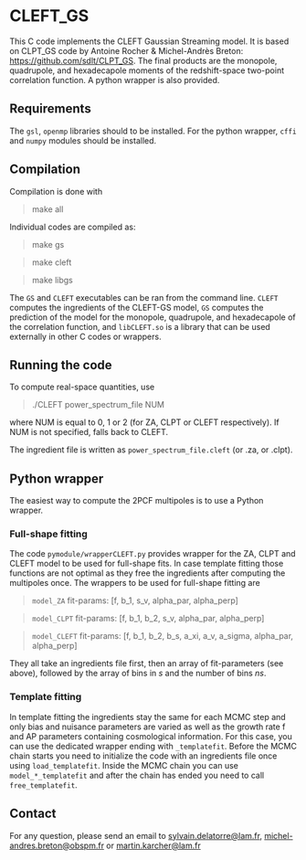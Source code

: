 # CLEFT_GS

This C code implements the CLEFT Gaussian Streaming model. It is based
on CLPT_GS code by Antoine Rocher & Michel-Andrès Breton:
https://github.com/sdlt/CLPT_GS. The final products are the monopole,
quadrupole, and hexadecapole moments of the redshift-space two-point
correlation function. A python wrapper is also provided.

## Requirements

The `gsl`, `openmp` libraries should to be installed. For the python
wrapper, `cffi` and `numpy` modules should be installed.

## Compilation

Compilation is done with

> make all

Individual codes are compiled as:

> make gs

> make cleft

> make libgs

The `GS` and `CLEFT` executables can be ran from the command line.
`CLEFT` computes the ingredients of the CLEFT-GS model,
`GS` computes the prediction of the model for the monopole, quadrupole,
and hexadecapole of the correlation function, and `libCLEFT.so` is a library that
can be used externally in other C codes or wrappers.

## Running the code

To compute real-space quantities, use

> ./CLEFT power_spectrum_file NUM

where NUM is equal to 0, 1 or 2 (for ZA, CLPT or CLEFT respectively). If NUM is not specified, falls back to CLEFT.

The ingredient file is written as `power_spectrum_file.cleft` (or .za, or .clpt).

## Python wrapper

The easiest way to compute the 2PCF multipoles is to use a Python wrapper.

### Full-shape fitting

The code `pymodule/wrapperCLEFT.py` provides wrapper for the ZA, CLPT and CLEFT model to be used for full-shape fits. In case template fitting those functions are not optimal as they free the ingredients after computing the multipoles once. The wrappers to be used for full-shape fitting are

> `model_ZA` fit-params: [f, b_1, s_v, alpha_par, alpha_perp]<br>

> `model_CLPT` fit-params: [f, b_1, b_2, s_v, alpha_par, alpha_perp]<br>

> `model_CLEFT` fit-params: [f, b_1, b_2, b_s, a_xi, a_v, a_sigma, alpha_par, alpha_perp]<br>

They all take an ingredients file first, then an array of fit-parameters (see above), followed by the array of bins in _s_ and the number of bins _ns_.

### Template fitting

In template fitting the ingredients stay the same for each MCMC step and only bias and nuisance parameters are varied as well as the growth rate f and AP parameters containing cosmological information. For this case, you can use the dedicated wrapper ending with `_templatefit`. Before the MCMC chain starts you need to initialize the code with an ingredients file once using `load_templatefit`. Inside the MCMC chain you can use `model_*_templatefit` and after the chain has ended you need to call `free_templatefit`.

## Contact

For any question, please send an email to sylvain.delatorre@lam.fr, michel-andres.breton@obspm.fr or martin.karcher@lam.fr
